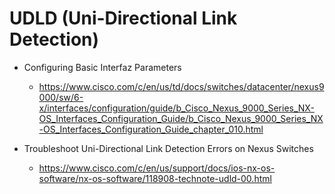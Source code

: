 # UDLD (Uni-Directional Link Detection)
- Configuring Basic Interfaz Parameters
  - https://www.cisco.com/c/en/us/td/docs/switches/datacenter/nexus9000/sw/6-x/interfaces/configuration/guide/b_Cisco_Nexus_9000_Series_NX-OS_Interfaces_Configuration_Guide/b_Cisco_Nexus_9000_Series_NX-OS_Interfaces_Configuration_Guide_chapter_010.html

- Troubleshoot Uni-Directional Link Detection Errors on Nexus Switches
  - https://www.cisco.com/c/en/us/support/docs/ios-nx-os-software/nx-os-software/118908-technote-udld-00.html
